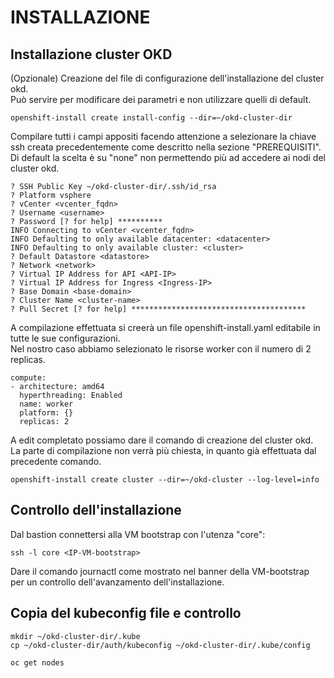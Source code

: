 # INSTALLAZIONE

## Installazione cluster OKD
(Opzionale) Creazione del file di configurazione dell'installazione del cluster okd.  
Può servire per modificare dei parametri e non utilizzare quelli di default.  
```
openshift-install create install-config --dir=~/okd-cluster-dir
```
Compilare tutti i campi appositi facendo attenzione a selezionare la chiave ssh creata precedentemente come descritto nella sezione "PREREQUISITI". Di default la scelta è su "none" non permettendo più ad accedere ai nodi del cluster okd.  
```
? SSH Public Key ~/okd-cluster-dir/.ssh/id_rsa
? Platform vsphere
? vCenter <vcenter_fqdn>
? Username <username>
? Password [? for help] **********
INFO Connecting to vCenter <vcenter_fqdn>
INFO Defaulting to only available datacenter: <datacenter>
INFO Defaulting to only available cluster: <cluster>
? Default Datastore <datastore>
? Network <network>
? Virtual IP Address for API <API-IP>
? Virtual IP Address for Ingress <Ingress-IP>
? Base Domain <base-domain>
? Cluster Name <cluster-name>
? Pull Secret [? for help] ***************************************
```

A compilazione effettuata si creerà un file openshift-install.yaml editabile in tutte le sue configurazioni.  
Nel nostro caso abbiamo selezionato le risorse worker con il numero di 2 replicas.  
```
compute:
- architecture: amd64
  hyperthreading: Enabled
  name: worker
  platform: {}
  replicas: 2
  ```
  
A edit completato possiamo dare il comando di creazione del cluster okd.  
La parte di compilazione non verrà più chiesta, in quanto già effettuata dal precedente comando.  
```
openshift-install create cluster --dir=~/okd-cluster --log-level=info
```

## Controllo dell'installazione
Dal bastion connettersi alla VM bootstrap con l'utenza "core":  
```
ssh -l core <IP-VM-bootstrap>
```
Dare il comando journactl come mostrato nel banner della VM-bootstrap per un controllo dell'avanzamento dell'installazione.

## Copia del kubeconfig file e controllo
```
mkdir ~/okd-cluster-dir/.kube
cp ~/okd-cluster-dir/auth/kubeconfig ~/okd-cluster-dir/.kube/config
```

```
oc get nodes
```
